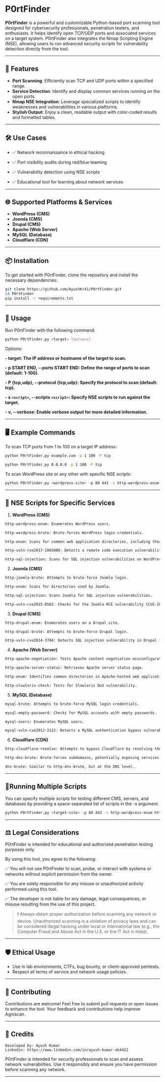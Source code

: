 # P0rtFinder

**P0rtFinder** is a powerful and customizable Python-based port scanning tool designed for cybersecurity professionals, penetration testers, and enthusiasts. It helps identify open TCP/UDP ports and associated services on a target system. P0rtFinder also integrates the Nmap Scripting Engine (NSE), allowing users to run advanced security scripts for vulnerability detection directly from the tool.

---

## **🚀 Features**

-  **Port Scanning**: Efficiently scan TCP and UDP ports within a specified range.
-  **Service Detection**: Identify and display common services running on the open ports.
-  **Nmap NSE Integration**: Leverage specialized scripts to identify weaknesses and vulnerabilities in various platforms.
-  **Stylish Output**: Enjoy a clean, readable output with color-coded results and formatted tables.
---

## **🛠️ Use Cases**
- ✅ Network reconnaissance in ethical hacking

- ✅ Port visibility audits during red/blue teaming

- ✅ Vulnerability detection using NSE scripts

- ✅ Educational tool for learning about network services

---

## **🌐 Supported Platforms & Services**

- **WordPress (CMS)**
- **Joomla (CMS)**
- **Drupal (CMS)**
- **Apache (Web Server)**
- **MySQL (Database)**
- **Cloudflare (CDN)**

---

## **📦 Installation**

To get started with P0rtFinder, clone the repository and install the necessary dependencies:

```bash
git clone https://github.com/AyushKr41/P0rtFinder.git
cd P0rtFinder
pip install -r requirements.txt
```

---

## **🎯 Usage**
Run P0rtFinder with the following command:
```bash
python P0rtFinder.py <target> [options]
```
Options:

**- target: The IP address or hostname of the target to scan.**

**- p START END, --ports START END: Define the range of ports to scan (default: 1-100).**

**- P {tcp,udp}, --protocol {tcp,udp}: Specify the protocol to scan (default: tcp).**

**- s `<script>`, --scripts `<script>`: Specify NSE scripts to run against the target.**

**- v, --verbose: Enable verbose output for more detailed information.**

---

## **🖥️ Example Commands**
To scan TCP ports from 1 to 100 on a target IP address:
```bash
python P0rtFinder.py example.com -p 1 100 -P tcp
```
```bash
python P0rtFinder.py 0.0.0.0 -p 1 100 -P tcp
```
To scan WordPress site or any other with specific NSE scripts:
```bash
python P0rtFinder.py <wordpress-site> -p 80 443 -s http-wordpress-enum http-wordpress-brute

```
---
## 📜 **NSE Scripts for Specific Services**
1.   **WordPress (CMS)**
```bash
http-wordpress-enum: Enumerates WordPress users.

http-wordpress-brute: Brute-forces WordPress login credentials.

http-enum: Scans for common web application directories, including those used by WordPress.

http-vuln-cve2017-1001000: Detects a remote code execution vulnerability (CVE-2017-1001000).

http-sql-injection: Scans for SQL injection vulnerabilities on WordPress.
```
2. **Joomla (CMS)**
```bash
http-joomla-brute: Attempts to brute-force Joomla login.

http-enum: Scans for directories used by Joomla.

http-sql-injection: Scans Joomla for SQL injection vulnerabilities.

http-vuln-cve2015-8562: Checks for the Joomla RCE vulnerability (CVE-2015-8562).

```
3. **Drupal (CMS)**
```bash
http-drupal-enum: Enumerates users on a Drupal site.

http-drupal-brute: Attempts to brute-force Drupal login.

http-vuln-cve2014-3704: Detects SQL injection vulnerability in Drupal (CVE-2014-3704).
```
4. **Apache (Web Server)**
```bash
http-apache-negotiation: Tests Apache content negotiation misconfigurations.

http-apache-server-status: Retrieves Apache server status page.

http-enum: Identifies common directories in Apache-hosted web applications.

http-slowloris-check: Tests for Slowloris DoS vulnerability.
```
5. **MySQL (Database)**
```bash
mysql-brute: Attempts to brute-force MySQL login credentials.

mysql-empty-password: Checks for MySQL accounts with empty passwords.

mysql-users: Enumerates MySQL users.

mysql-vuln-cve2012-2122: Detects a MySQL authentication bypass vulnerability (CVE-2012-2122).
```
6. **Cloudflare (CDN)**
```bash
http-cloudflare-resolve: Attempts to bypass Cloudflare by resolving the origin IP of a website.

http-dns-brute: Brute-forces subdomains, potentially exposing services not protected by Cloudflare.

dns-brute: Similar to http-dns-brute, but at the DNS level.
```

---
## 📜**Running Multiple Scripts**
You can specify multiple scripts for testing different CMS, servers, and databases by providing a space-separated list of scripts in the -s argument.
```bash
python P0rtFinder.py <target-site> -p 80 443 -s http-wordpress-enum http-enum http-sql-injection
```
---
## **⚖️ Legal Considerations**
P0rtFinder is intended for educational and authorized penetration testing purposes only.

By using this tool, you agree to the following:

✅ You will not use P0rtFinder to scan, probe, or interact with systems or networks without explicit permission from the owner.

✅ You are solely responsible for any misuse or unauthorized activity performed using this tool.

✅ The developer is not liable for any damage, legal consequences, or misuse resulting from the use of this project.

>❗ Always obtain proper authorization before scanning any network or device. Unauthorized scanning is a violation of privacy laws and can be considered illegal hacking under local or international law (e.g., the Computer Fraud and Abuse Act in the U.S. or the IT Act in India).

---
## **🛡️ Ethical Usage**
- Use in lab environments, CTFs, bug bounty, or client-approved pentests.
- Respect all terms of service and network usage policies.
---
## **🤝 Contributing**
Contributions are welcome! Feel free to submit pull requests or open issues to enhance the tool. Your feedback and contributions help improve Agniscan.

---

## **🙌 Credits**

    Developed by: Ayush Kumar
    Linkedin: https://www.linkedin.com/in/ayush-kumar-ak4422 

P0rtFinder is intended for security professionals to scan and assess network vulnerabilities. Use it responsibly and ensure you have permission before scanning any network.

---